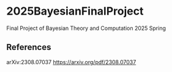 # 2025BayesianFinalProject
Final Project of Bayesian Theory and Computation 2025 Spring
## References
arXiv:2308.07037 https://arxiv.org/pdf/2308.07037
